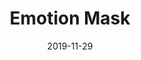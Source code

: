 ---
title: Emotion Mask
date: 2019-11-29
description:
    Allows wearer to express feelings through color using a sculptural glove with embedded tactile flex sensors. Exhibited at Boston Fashion Week. Custom circuitry and microcontroller embedded in glove.
layout: Project
link: 'https://www.bostonmagazine.com/fashion-style/2015/10/05/emerging-trends-boston-fashion-week/'
iframe: '<div style="padding: 56.25% 0 0 0; position: relative;"><iframe src="https://player.vimeo.com/video/305573522?color=F74E45&title=0&byline=0&portrait=0" style="position: absolute; top: 0; left: 0; width: 100%; height: 100%;" frameborder="0" webkitallowfullscreen mozallowfullscreen allowfullscreen></iframe></div><script src="https://player.vimeo.com/api/player.js"></script>'
tags: 'design, fashion, electrical engineering, fabrication'
---